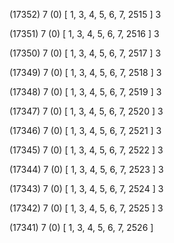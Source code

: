 (17352) 7 (0) [ 1, 3, 4, 5, 6, 7, 2515 ] 3 


(17351) 7 (0) [ 1, 3, 4, 5, 6, 7, 2516 ] 3 


(17350) 7 (0) [ 1, 3, 4, 5, 6, 7, 2517 ] 3 


(17349) 7 (0) [ 1, 3, 4, 5, 6, 7, 2518 ] 3 


(17348) 7 (0) [ 1, 3, 4, 5, 6, 7, 2519 ] 3 


(17347) 7 (0) [ 1, 3, 4, 5, 6, 7, 2520 ] 3 


(17346) 7 (0) [ 1, 3, 4, 5, 6, 7, 2521 ] 3 


(17345) 7 (0) [ 1, 3, 4, 5, 6, 7, 2522 ] 3 


(17344) 7 (0) [ 1, 3, 4, 5, 6, 7, 2523 ] 3 


(17343) 7 (0) [ 1, 3, 4, 5, 6, 7, 2524 ] 3 


(17342) 7 (0) [ 1, 3, 4, 5, 6, 7, 2525 ] 3 


(17341) 7 (0) [ 1, 3, 4, 5, 6, 7, 2526 ]  

